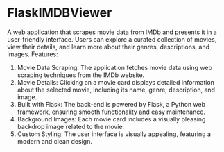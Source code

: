 # FlaskIMDBViewer
A web application that scrapes movie data from IMDb and presents it in a user-friendly interface. Users can explore a curated collection of movies, view their details, and learn more about their genres, descriptions, and images.
Features:
1. Movie Data Scraping: The application fetches movie data using web scraping techniques from the IMDb website.
2. Movie Details: Clicking on a movie card displays detailed information about the selected movie, including its name, genre, description, and image.
3. Built with Flask: The back-end is powered by Flask, a Python web framework, ensuring smooth functionality and easy maintenance.
4. Background Images: Each movie card includes a visually pleasing backdrop image related to the movie.
5. Custom Styling: The user interface is visually appealing, featuring a modern and clean design.

